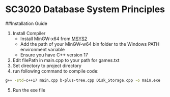 # SC3020 Database System Principles

##Installation Guide
1) Install Compiler
   - Install MinGW-x64 from [MSYS2](https://www.msys2.org/)
   - Add the path of your MinGW-w64 bin folder to the Windows PATH environment variable
   - Ensure you have C++ version 17
2) Edit filePath in main.cpp to your path for games.txt
3) Set directory to project directory
4) run following command to compile code:
```bash
g++ -std=c++17 main.cpp b-plus-tree.cpp Disk_Storage.cpp -o main.exe
```
5) Run the exe file

